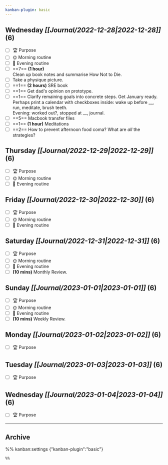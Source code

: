 ```yaml
---
kanban-plugin: basic
---
```


## **Wednesday** *[[Journal/2022-12-28|2022-12-28]]* (6)

- [ ] 🏆 Purpose
- [ ] 🌞 Morning routine
- [ ] 🌙 Evening routine
- [ ] ==7== **(1 hour)**<br>Clean up book notes and summarise How Not to Die.
- [ ] Take a physique picture.
- [ ] ==1== **(2 hours)** SRE book
- [ ] ==1== Get dad's opinion on prototype.
- [ ] ==1== Clarify remaining goals into concrete steps. Get January ready. Perhaps print a calendar with checkboxes inside: wake up before \_\_, run, meditate, brush teeth.<br>Evening: worked out?, stopped at \_\_, journal.
- [ ] ==5== Macbook transfer files
- [ ] ==1== **(1 hour)** Meditations
- [ ] ==2== How to prevent afternoon food coma? What are *all* the strategies?

## **Thursday** *[[Journal/2022-12-29|2022-12-29]]* (6)

- [ ] 🏆 Purpose
- [ ] 🌞 Morning routine
- [ ] 🌙 Evening routine

## **Friday** *[[Journal/2022-12-30|2022-12-30]]* (6)

- [ ] 🏆 Purpose
- [ ] 🌞 Morning routine
- [ ] 🌙 Evening routine

## **Saturday** *[[Journal/2022-12-31|2022-12-31]]* (6)

- [ ] 🏆 Purpose
- [ ] 🌞 Morning routine
- [ ] 🌙 Evening routine
- [ ] **(10 mins)** Monthly Review.

## **Sunday** *[[Journal/2023-01-01|2023-01-01]]* (6)

- [ ] 🏆 Purpose
- [ ] 🌞 Morning routine
- [ ] 🌙 Evening routine
- [ ] **(10 mins)** Weekly Review.

## **Monday** *[[Journal/2023-01-02|2023-01-02]]* (6)

- [ ] 🏆 Purpose

## **Tuesday** *[[Journal/2023-01-03|2023-01-03]]* (6)

- [ ] 🏆 Purpose

## **Wednesday** *[[Journal/2023-01-04|2023-01-04]]* (6)

- [ ] 🏆 Purpose

***

## Archive



%% kanban:settings
{"kanban-plugin":"basic"}
```
%%
